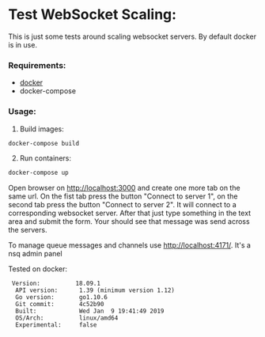 Test WebSocket Scaling:
=======================

This is just some tests around scaling websocket servers.
By default docker is in use.

### Requirements:
- [docker](https://www.docker.com/)
- docker-compose

### Usage:
1. Build images:
```bash
docker-compose build
```

2. Run containers:
```bash
docker-compose up
```

Open browser on [http://localhost:3000](http://localhost:3000)
and create one more tab on the same url. On the fist tab press
the button "Connect to server 1", on the second tab
press the button "Connect to server 2". It will connect to a
corresponding websocket server. After that just type something
in the text area and submit the form. Your should see that
message was send across the servers.

To manage queue messages and channels use
[http://localhost:4171/](http://localhost:4171/). It's a nsq
admin panel


Tested on docker:
```
 Version:          18.09.1
  API version:      1.39 (minimum version 1.12)
  Go version:       go1.10.6
  Git commit:       4c52b90
  Built:            Wed Jan  9 19:41:49 2019
  OS/Arch:          linux/amd64
  Experimental:     false
```